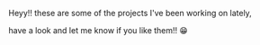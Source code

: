 Heyy!! these are some of the projects I've been working on lately,

have a look and let me know if you like them!! 😁
